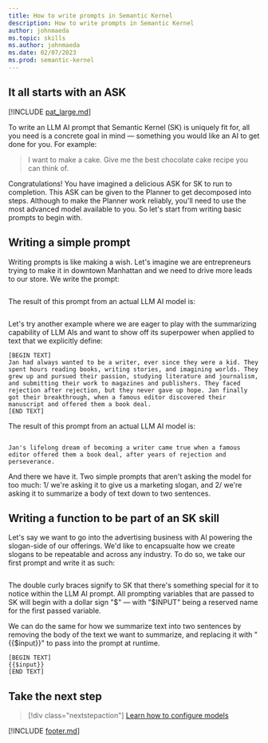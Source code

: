 ```yaml
---
title: How to write prompts in Semantic Kernel
description: How to write prompts in Semantic Kernel
author: johnmaeda
ms.topic: skills
ms.author: johnmaeda
ms.date: 02/07/2023
ms.prod: semantic-kernel
---
```

## It all starts with an ASK

[!INCLUDE [pat_large.md](../includes/pat_large.md)]

To write an LLM AI prompt that Semantic Kernel (SK) is uniquely fit for, all you need is a concrete goal in mind — something you would like an AI to get done for you. For example:

> I want to make a cake. Give me the best chocolate cake recipe you can think of.

Congratulations! You have imagined a delicious ASK for SK to run to completion. This ASK can be given to the Planner to get decomposed into steps. Although to make the Planner work reliably, you'll need to use the most advanced model available to you. So let's start from writing basic prompts to begin with.

## Writing a simple prompt

Writing prompts is like making a wish. Let's imagine we are entrepreneurs trying to make it in downtown Manhattan and we need to drive more leads to our store. We write the prompt:

```Write me a marketing slogan for my apparel shop in New York City with a focus on how affordable we are without sacrificing quality.
```

The result of this prompt from an actual LLM AI model is:

```New York Style, Low-Cost Smile: Shop at NYC's Best Apparel Store!
```

Let's try another example where we are eager to play with the summarizing capability of LLM AIs and want to show off its superpower when applied to text that we explicitly define:

```Summarize the following text in two sentences or less. 
[BEGIN TEXT]
Jan had always wanted to be a writer, ever since they were a kid. They spent hours reading books, writing stories, and imagining worlds. They grew up and pursued their passion, studying literature and journalism, and submitting their work to magazines and publishers. They faced rejection after rejection, but they never gave up hope. Jan finally got their breakthrough, when a famous editor discovered their manuscript and offered them a book deal.
[END TEXT]
```

The result of this prompt from an actual LLM AI model is:

```A possible summary is:

Jan's lifelong dream of becoming a writer came true when a famous editor offered them a book deal, after years of rejection and perseverance.
```

And there we have it. Two simple prompts that aren't asking the model for too much: 1/ we're asking it to give us a marketing slogan, and 2/ we're asking it to summarize a body of text down to two sentences.

## Writing a function to be part of an SK skill

Let's say we want to go into the advertising business with AI powering the slogan-side of our offerings. We'd like to encapsualte how we create slogans to be repeatable and across any industry. To do so, we take our first prompt and write it as such:

```Write me a marketing slogan for my {{$INPUT}} in New York City with a focus on how affordable we are without sacrificing quality.
```

The double curly braces signify to SK that there's something special for it to notice within the LLM AI prompt. All prompting variables that are passed to SK will begin with a dollar sign "$" — with "$INPUT" being a reserved name for the first passed variable. 

We can do the same for how we summarize text into two sentences by removing the body of the text we want to summarize, and replacing it with "{{$input}}" to pass into the prompt at runtime.

```Summarize the following text in two sentences or less. 
[BEGIN TEXT]
{{$input}}
[END TEXT]
```

## Take the next step

> [!div class="nextstepaction"]
> [Learn how to configure models](configuremodels)

[!INCLUDE [footer.md](../includes/footer.md)]